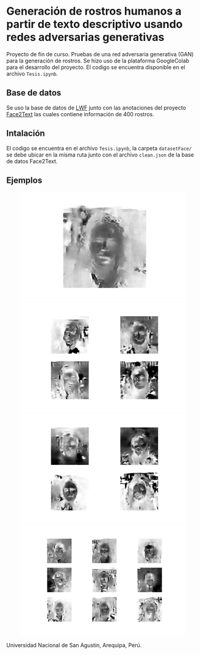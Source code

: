 # Generación de rostros humanos a partir de texto descriptivo usando redes adversarias generativas 

Proyecto de fin de curso. Pruebas de una red adversaria generativa (GAN) para la generación de rostros. Se hizo uso de la plataforma GoogleColab para el desarrollo del proyecto. El codigo se encuentra disponible en el archivo `Tesis.ipynb`.

## Base de datos
Se uso la base de datos de [LWF](http://vis-www.cs.umass.edu/lfw/) junto con las anotaciones del proyecto [Face2Text](https://arxiv.org/abs/1803.03827) las cuales contiene información de 400 rostros.

## Intalación

El codigo se encuentra en el archivo `Tesis.ipynb`, la carpeta `datasetFace/` se debe ubicar en la misma ruta junto con el archivo `clean.json` de la base de datos Face2Text.


## Ejemplos

<p align="center">
<img src="https://github.com/luis201420/SeminarioTesis/blob/master/resultado47.png" alt="Ejemplo de generación">
<img src="https://github.com/luis201420/SeminarioTesis/blob/master/resultado3.png" alt="Ejemplo de generación">
<img src="https://github.com/luis201420/SeminarioTesis/blob/master/resultado4.png" alt="Ejemplo de generación">
<img src="https://github.com/luis201420/SeminarioTesis/blob/master/resultado5.png" alt="Ejemplo de generación">
</p>

Universidad Nacional de San Agustin, Arequipa, Perú.